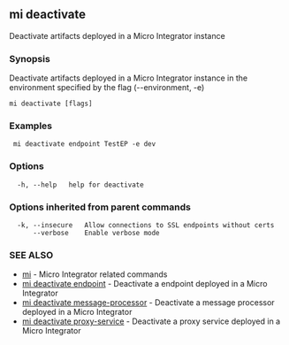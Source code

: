## mi deactivate

Deactivate artifacts deployed in a Micro Integrator instance

### Synopsis

Deactivate artifacts deployed in a Micro Integrator instance in the environment specified by the flag (--environment, -e)

```
mi deactivate [flags]
```

### Examples

```
 mi deactivate endpoint TestEP -e dev
```

### Options

```
  -h, --help   help for deactivate
```

### Options inherited from parent commands

```
  -k, --insecure   Allow connections to SSL endpoints without certs
      --verbose    Enable verbose mode
```

### SEE ALSO

* [mi](mi.md)	 - Micro Integrator related commands
* [mi deactivate endpoint](mi_deactivate_endpoint.md)	 - Deactivate a endpoint deployed in a Micro Integrator
* [mi deactivate message-processor](mi_deactivate_message-processor.md)	 - Deactivate a message processor deployed in a Micro Integrator
* [mi deactivate proxy-service](mi_deactivate_proxy-service.md)	 - Deactivate a proxy service deployed in a Micro Integrator

